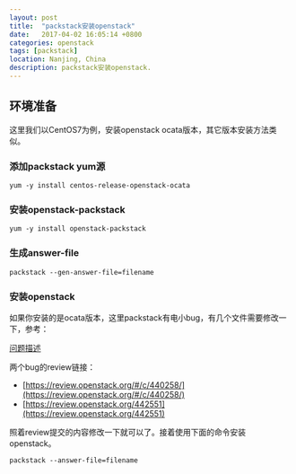 ```yaml
---
layout: post
title:  "packstack安装openstack"
date:   2017-04-02 16:05:14 +0800
categories: openstack
tags: [packstack]
location: Nanjing, China
description: packstack安装openstack.
---
```


## 环境准备

这里我们以CentOS7为例，安装openstack ocata版本，其它版本安装方法类似。

### 添加packstack yum源

```shell
yum -y install centos-release-openstack-ocata
```

### 安装openstack-packstack

```shell
yum -y install openstack-packstack
```

### 生成answer-file

```shell
packstack --gen-answer-file=filename
```

### 安装openstack

如果你安装的是ocata版本，这里packstack有电小bug，有几个文件需要修改一下，参考：

[问题描述](https://www.redhat.com/archives/rdo-list/2017-March/msg00011.html)

两个bug的review链接：

- [https://review.openstack.org/#/c/440258/](https://review.openstack.org/#/c/440258/)
- [https://review.openstack.org/442551](https://review.openstack.org/442551)

照着review提交的内容修改一下就可以了。接着使用下面的命令安装openstack。

```shell
packstack --answer-file=filename
```

